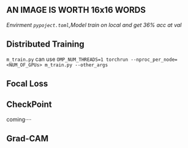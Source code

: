 ## AN IMAGE IS WORTH 16x16 WORDS
*Envirment `pypoject.toml`,Model train on local and get 36% acc at val*

## Distributed Training
`m_train.py` can use `OMP_NUM_THREADS=1 torchrun --nproc_per_node=<NUM_OF_GPUs> m_train.py --other_args`

## Focal Loss

## CheckPoint

coming····

## Grad-CAM
